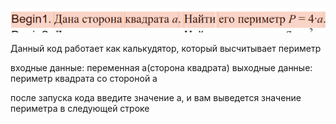 ![alt text](image-1.png)

Данный код работает как калькудятор, который высчитывает периметр

входные данные: переменная а(сторона квадрата)
выходные данные: периметр квадрата со стороной а

после запуска кода введите значение а, и вам выведется значение периметра в следующей строке